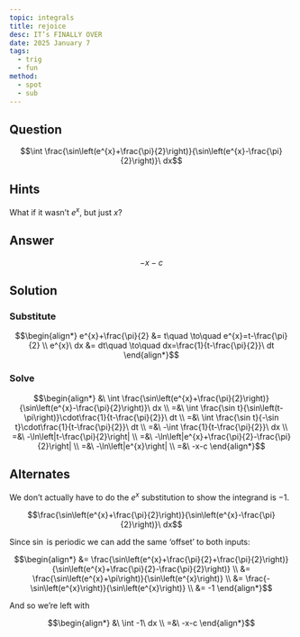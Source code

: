 ```yaml
---
topic: integrals
title: rejoice
desc: IT’s FINALLY OVER
date: 2025 January 7
tags:
  - trig
  - fun
method:
  - spot
  - sub
---
```



## Question
```math
\int \frac{\sin\left(e^{x}+\frac{\pi}{2}\right)}{\sin\left(e^{x}-\frac{\pi}{2}\right)}\ dx
```


## Hints

What if it wasn’t $e^x$, but just $x$?


## Answer
```math
-x-c
```


## Solution

### Substitute
```math
\begin{align*}
  e^{x}+\frac{\pi}{2} &= t\quad \to\quad e^{x}=t-\frac{\pi}{2}
  \\ e^{x}\ dx &= dt\quad \to\quad dx=\frac{1}{t-\frac{\pi}{2}}\ dt
\end{align*}
```

### Solve
```math
\begin{align*}
  &\ \int \frac{\sin\left(e^{x}+\frac{\pi}{2}\right)}{\sin\left(e^{x}-\frac{\pi}{2}\right)}\ dx
  \\ =&\ \int \frac{\sin t}{\sin\left(t-\pi\right)}\cdot\frac{1}{t-\frac{\pi}{2}}\ dt
  \\ =&\ \int \frac{\sin t}{-\sin t}\cdot\frac{1}{t-\frac{\pi}{2}}\ dt
  \\ =&\ -\int \frac{1}{t-\frac{\pi}{2}}\ dx
  \\ =&\ -\ln\left|t-\frac{\pi}{2}\right|
  \\ =&\ -\ln\left|e^{x}+\frac{\pi}{2}-\frac{\pi}{2}\right|
  \\ =&\ -\ln\left|e^{x}\right|
  \\ =&\ -x-c
\end{align*}
```


## Alternates

We don’t actually have to do the $e^x$ substitution to show the integrand is $-1$.

```math
\frac{\sin\left(e^{x}+\frac{\pi}{2}\right)}{\sin\left(e^{x}-\frac{\pi}{2}\right)}\ dx
```

Since $\sin$ is periodic we can add the same ‘offset’ to both inputs:

```math
\begin{align*}
  &= \frac{\sin\left(e^{x}+\frac{\pi}{2}+\frac{\pi}{2}\right)}{\sin\left(e^{x}+\frac{\pi}{2}-\frac{\pi}{2}\right)}
  \\ &= \frac{\sin\left(e^{x}+\pi\right)}{\sin\left(e^{x}\right)}
  \\ &= \frac{-\sin\left(e^{x}\right)}{\sin\left(e^{x}\right)}
  \\ &= -1
\end{align*}
```

And so we’re left with

```math
\begin{align*}
  &\ \int -1\ dx
  \\ =&\ -x-c
\end{align*}
```
